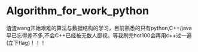 # Algorithm_for_work_python
渣渣wang开始艰难的算法与数据结构的学习，目前熟悉的只有python,C++/java早已忘得差不多,不会C++已经被无数人鄙视。等我刷完hot100会再用c++过一遍(立下flag)！！！
